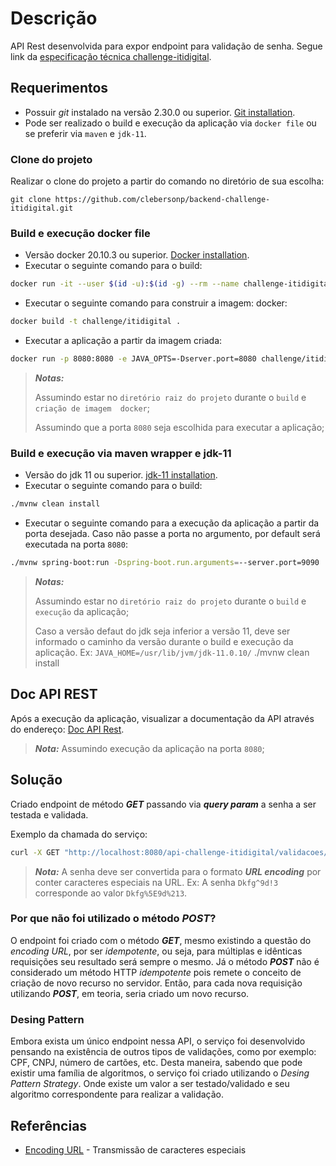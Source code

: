# Descrição

API Rest desenvolvida para expor endpoint para validação de senha. Segue link da [especificação técnica 
challenge-itidigital](https://github.com/itidigital/backend-challenge/blob/master/README.md#descri%C3%A7%C3%A3o).

## Requerimentos

- Possuir *git* instalado na versão 2.30.0 ou superior. [Git installation](https://git-scm.com/book/en/v2/Getting-Started-Installing-Git).
- Pode ser realizado o build e execução da aplicação via `docker file` ou se preferir via `maven` e `jdk-11`.

### Clone do projeto

Realizar o clone do projeto a partir do comando no diretório de sua escolha:
```
git clone https://github.com/clebersonp/backend-challenge-itidigital.git
```

### Build e execução docker file

- Versão docker 20.10.3 ou superior. [Docker installation](https://docs.docker.com/engine/install/).
- Executar o seguinte comando para o build:
```sh
docker run -it --user $(id -u):$(id -g) --rm --name challenge-itidigital -v "$(pwd)":/usr/src/challenge -w /usr/src/challenge maven:3.8.1-adoptopenjdk-11 mvn clean install
```
- Executar o seguinte comando para construir a imagem: 
  docker:
```sh
docker build -t challenge/itidigital .
```
- Executar a aplicação a partir da imagem criada:
```sh
docker run -p 8080:8080 -e JAVA_OPTS=-Dserver.port=8080 challenge/itidigital
```
> **_Notas:_**
>
> Assumindo estar no `diretório raiz do projeto` durante o `build` e `criação de imagem 
docker`;
>
> Assumindo que a porta `8080` seja escolhida para executar a aplicação;

### Build e execução via maven wrapper e jdk-11
- Versão do jdk 11 ou superior. [jdk-11 installation](https://www.oracle.com/br/java/technologies/javase-jdk11-downloads.html).
- Executar o seguinte comando para o build:
```sh
./mvnw clean install
```
- Executar o seguinte comando para a execução da aplicação 
  a partir da porta desejada. Caso não passe a porta no argumento, por default será 
  executada na porta `8080`:
```sh
./mvnw spring-boot:run -Dspring-boot.run.arguments=--server.port=9090
```
> **_Notas:_**
>
> Assumindo estar no `diretório raiz do projeto` durante o `build` e `execução` da aplicação;
>
> Caso a versão defaut do jdk seja inferior a versão 11, deve ser informado o 
caminho da versão durante o build e execução da aplicação. Ex: `JAVA_HOME=/usr/lib/jvm/jdk-11.0.10/` ./mvnw clean install

## Doc API REST

Após a execução da aplicação, visualizar a documentação da API através do endereço: [Doc API 
Rest](http://localhost:8080/api-challenge-itidigital/swagger-ui/).

> **_Nota:_** Assumindo execução da aplicação na porta `8080`;

## Solução

Criado endpoint de método **_GET_** passando via **_query param_** a senha a ser 
  testada e validada.

Exemplo da chamada do serviço:
```sh
curl -X GET "http://localhost:8080/api-challenge-itidigital/validacoes/v1/senha?test=Dkfg%5E9d%213" -H "accept: */*"
```
> **_Nota:_** A senha deve ser convertida para o formato **_URL encoding_** por conter caracteres especiais 
na URL. Ex: A senha `Dkfg^9d!3` corresponde ao valor `Dkfg%5E9d%213`.


### Por que não foi utilizado o método **_POST_**?

O endpoint foi criado com o método **_GET_**, mesmo existindo a questão do _encoding URL_, 
por ser _idempotente_, ou seja, para múltiplas e idênticas requisições seu resultado será 
sempre o mesmo. Já o método **_POST_** não é considerado um método HTTP _idempotente_ 
pois remete o conceito de criação de novo recurso no servidor. Então, para cada nova 
requisição utilizando **_POST_**, em teoria, seria criado um novo recurso.

### Desing Pattern

Embora exista um único endpoint nessa API, o serviço foi desenvolvido pensando 
na existência de outros tipos de validações, como por exemplo: CPF, CNPJ, número de 
cartões, etc. Desta maneira, sabendo que pode existir uma família de algoritmos, o serviço foi criado utilizando 
o _Desing Pattern Strategy_. Onde existe um valor a ser testado/validado e seu algoritmo 
correspondente para realizar a validação. 


## Referências
- [Encoding URL](https://www.w3schools.com/tags/ref_urlencode.ASP) - Transmissão de caracteres especiais
